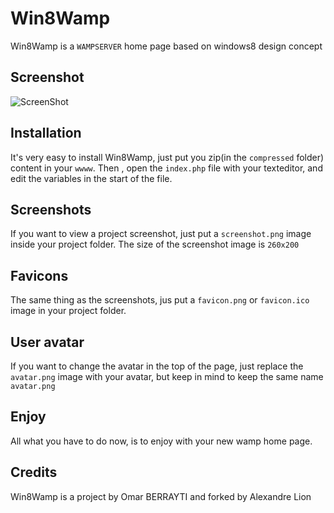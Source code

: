Win8Wamp
======

Win8Wamp is a `WAMPSERVER` home page based on windows8 design concept

Screenshot
-------------

![ScreenShot](https://github.com/Alexionfr/Win8Wamp/blob/master/screenshot.png)

Installation
-------------

It's very easy to install Win8Wamp, just put you zip(in the `compressed` folder) content in your `wwww`.
Then , open the `index.php` file with your texteditor, and edit the variables in the start of the file.

Screenshots
-------------

If you want to view a project screenshot, just put a `screenshot.png` image inside your project folder.
The size of the screenshot image is `260x200`

Favicons
-------------

The same thing as the screenshots, jus put a `favicon.png` or `favicon.ico` image in your project folder.

User avatar
-------------

If you want to change the avatar in the top of the page, just replace the `avatar.png` image with your avatar, but keep in mind to keep the same name `avatar.png`

Enjoy
-------------

All what you have to do now, is to enjoy with your new wamp home page.

Credits
-------

Win8Wamp is a project by Omar BERRAYTI and forked by Alexandre Lion